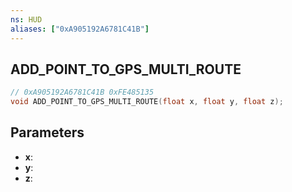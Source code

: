 ```yaml
---
ns: HUD
aliases: ["0xA905192A6781C41B"]
---
```

## ADD_POINT_TO_GPS_MULTI_ROUTE

```c
// 0xA905192A6781C41B 0xFE485135
void ADD_POINT_TO_GPS_MULTI_ROUTE(float x, float y, float z);
```


## Parameters
* **x**: 
* **y**: 
* **z**: 

